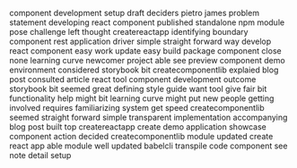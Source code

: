 component development setup draft deciders pietro james problem statement developing react component published standalone npm module pose challenge left thought createreactapp identifying boundary component rest application driver simple straight forward way develop react component easy work update easy build package component close none learning curve newcomer project able see preview component demo environment considered storybook bit createcomponentlib explaied blog post consulted article react tool component development outcome storybook bit seemed great defining style guide want tool give fair bit functionality help might bit learning curve might put new people getting involved requires familiarizing system get speed createcomponentlib seemed straight forward simple transparent implementation accompanying blog post built top createreactapp create demo application showcase component action decided createcomponentlib module updated create react app able module well updated babelcli transpile code component see note detail setup